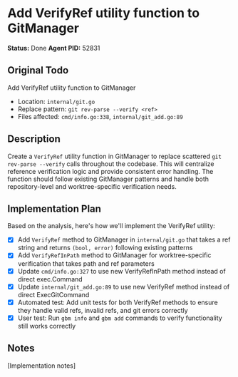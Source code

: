 # Add VerifyRef utility function to GitManager
**Status:** Done
**Agent PID:** 52831

## Original Todo
Add VerifyRef utility function to GitManager
- Location: `internal/git.go`
- Replace pattern: `git rev-parse --verify <ref>`
- Files affected: `cmd/info.go:338`, `internal/git_add.go:89`

## Description
Create a `VerifyRef` utility function in GitManager to replace scattered `git rev-parse --verify` calls throughout the codebase. This will centralize reference verification logic and provide consistent error handling. The function should follow existing GitManager patterns and handle both repository-level and worktree-specific verification needs.

## Implementation Plan
Based on the analysis, here's how we'll implement the VerifyRef utility:

- [x] Add `VerifyRef` method to GitManager in `internal/git.go` that takes a ref string and returns `(bool, error)` following existing patterns
- [x] Add `VerifyRefInPath` method to GitManager for worktree-specific verification that takes path and ref parameters  
- [x] Update `cmd/info.go:327` to use new VerifyRefInPath method instead of direct exec.Command
- [x] Update `internal/git_add.go:89` to use new VerifyRef method instead of direct ExecGitCommand
- [x] Automated test: Add unit tests for both VerifyRef methods to ensure they handle valid refs, invalid refs, and git errors correctly
- [x] User test: Run `gbm info` and `gbm add` commands to verify functionality still works correctly

## Notes
[Implementation notes]